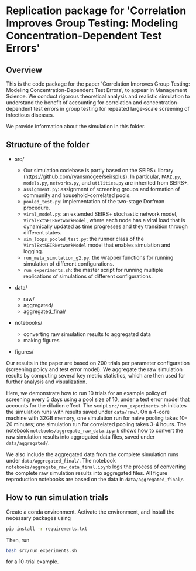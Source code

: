 # Replication package for 'Correlation Improves Group Testing: Modeling Concentration-Dependent Test Errors'


## Overview


This is the code package for the paper 'Correlation Improves Group Testing: Modeling Concentration-Dependent Test Errors', to appear in Management Science. We conduct rigorous theoretical analysis and realistic simulation to understand the benefit of accounting for correlation and concentration-dependent test errors in group testing for repeated large-scale screening of infectious diseases.


We provide information about the simulation in this folder.


## Structure of the folder


- src/
	- Our simulation codebase is partly based on the SEIRS+ library (https://github.com/ryansmcgee/seirsplus). In particular, `FARZ.py`, `models.py`, `networks.py`, and `utilities.py` are inherited from SEIRS+. 
	- `assignment.py`: assignment of screening groups and formation of community and household-correlated pools.
	- `pooled_test.py`: implementation of the two-stage Dorfman procedure.
	- `viral_model.py`: an extended SEIRS+ stochastic network model, `ViralExtSEIRNetworkModel`, where each node has a viral load that is dynamically updated as time progresses and they transition through different states. 
	- `sim_loops_pooled_test.py`: the runner class of the `ViralExtSEIRNetworkModel` model 	that enables simulation and logging.
	- `run_meta_simulation_g2.py`: the wrapper functions for running simulation of different configurations.
	- `run_experiments.sh`: the master script for running multiple replications of simulations of different configurations.

- data/
	- raw/
	- aggregated/
	- aggregated_final/

- notebooks/
	- converting raw simulation results to aggregated data
	- making figures

- figures/


Our results in the paper are based on 200 trials per parameter configuration (screening policy and test error model). We aggregate the raw simulation results by computing several key metric statistics, which are then used for further analysis and visualization. 


Here, we demonstrate how to run 10 trials for an example policy of screening every 5 days using a pool size of 10, under a test error model that accounts for the dilution effect. The script `src/run_experiments.sh` initiates the simulation runs with results saved under `data/raw/`. On a 4-core machine with 32GB memory, one simulation run for naive pooling takes 10-20 minutes; one simulation run for correlated pooling takes 3-4 hours. The notebook `notebooks/aggregate_raw_data.ipynb` shows how to convert the raw simulation results into aggregated data files, saved under `data/aggregated/`.


We also include the aggregated data from the complete simulation runs under `data/aggregated_final/`. The notebook `notebooks/aggregate_raw_data_final.ipynb` logs the process of converting the complete raw simulation results into aggregated files. All figure reproduction notebooks are based on the data in `data/aggregated_final/`.


## How to run simulation trials


Create a conda environment. Activate the environment, and install the necessary packages using 
```sh
pip install -r requirements.txt
```
Then, run 
```sh
bash src/run_experiments.sh
```
for a 10-trial example.

